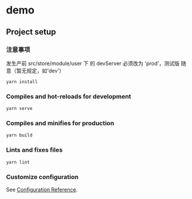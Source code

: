 <!--
 * @Description: 这是***页面
 * @Date: 2021-01-20 10:29:28
 * @LastEditTime: 2021-02-05 11:23:27
-->

# demo

## Project setup

### 注意事项

发生产前 src/store/module/user 下 的 devServer 必须改为 'prod'，测试版 随意（暂无规定，如'dev'）

```
yarn install
```

### Compiles and hot-reloads for development

```
yarn serve
```

### Compiles and minifies for production

```
yarn build
```

### Lints and fixes files

```
yarn lint
```

### Customize configuration

See [Configuration Reference](https://cli.vuejs.org/config/).
